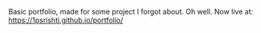 Basic portfolio, made for some project I forgot about. Oh well.
Now live at: https://1psrishti.github.io/portfolio/
